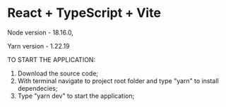 # React + TypeScript + Vite

Node version - 18.16.0,

Yarn version - 1.22.19

TO START THE APPLICATION:
1. Download the source code;
2. With terminal navigate to project root folder and type "yarn" to install dependecies;
3. Type "yarn dev" to start the application;


